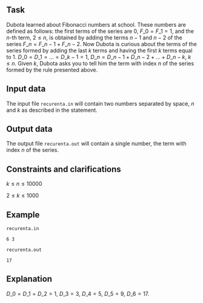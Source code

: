 ## Task

Dubota learned about Fibonacci numbers at school. These numbers are defined as follows: the first terms of the series are $0$, $F \_0 = F \_1 = 1$, and the $n$-th term, $2 \leq n$, is obtained by adding the terms $n-1$ and $n-2$ of the series $F \_n = F \_n-1 + F \_n-2$. Now Dubota is curious about the terms of the series formed by adding the last $k$ terms and having the first $k$ terms equal to $1$. $D \_0 = D \_1 = \dots = D \_k-1 = 1$, $D \_n = D \_n-1 + D \_n-2 + \dots + D \_n-k$, $k \leq n$. Given $k$, Dubota asks you to tell him the term with index $n$ of the series formed by the rule presented above.

## Input data

The input file `recurenta.in` will contain two numbers separated by space, $n$ and $k$ as described in the statement.

## Output data

The output file `recurenta.out` will contain a single number, the term with index $n$ of the series.

## Constraints and clarifications

$k \leq n \leq 10000$

$2 \leq k \leq 1000$

## Example

`recurenta.in`

```
6 3
```

`recurenta.out`

```
17
```

## Explanation

$D \_0 = D \_1 = D \_2 = 1$, $D \_3 = 3$, $D \_4 = 5$, $D \_5 = 9$, $D \_6 = 17$.